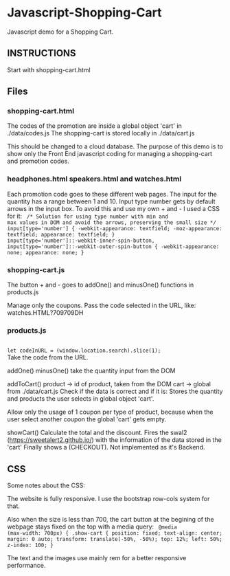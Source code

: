 # Javascript-Shopping-Cart

Javascript demo for a Shopping Cart.

## INSTRUCTIONS

Start with shopping-cart.html

## Files

### shopping-cart.html

The codes of the promotion are inside a global object 'cart' in ./data/codes.js
The shopping-cart is stored locally in ./data/cart.js

This should be changed to a cloud database.
The purpose of this demo is to show only the Front End javascript coding for
managing a shopping-cart and promotion codes.

### headphones.html speakers.html and watches.html

Each promotion code goes to these different web pages.
The input for the quantity has a range between 1 and 10.
Input type number gets by default arrows in the input box.
To avoid this and use my own + and - I used a CSS for it:
<code>
/*
  Solution for using type number with min and max values in DOM
  and avoid the arrows, preserving the small size
*/
input[type='number'] {
  -webkit-appearance: textfield;
  -moz-appearance: textfield;
  appearance: textfield;
}
input[type='number']::-webkit-inner-spin-button,
input[type='number']::-webkit-outer-spin-button {
  -webkit-appearance: none;
  appearance: none;
}
</code>
### shopping-cart.js

The button + and - goes to addOne() and minusOne() functions in products.js

Manage only the coupons.
Pass the code selected in the URL, like: watches.HTML?709709DH

### products.js

<code>
let codeInURL = (window.location.search).slice(1);
</code>
Take the code from the URL.

addOne() minusOne()
take the quantity input from the DOM

addToCart()
    product -> id of product, taken from the DOM
    cart -> global from ./data/cart.js
Check if the data is correct and if it is:
Stores the quantity and products the user selects in global object 'cart'.

Allow only the usage of 1 coupon per type of product, because when the user
select another coupon the global 'cart' gets empty.

showCart()
Calculate the total and the discount.
Fires the swal2 (https://sweetalert2.github.io/)
with the information of the data stored in the 'cart'
Finally shows a (CHECKOUT). Not implemented as it's Backend.

## CSS
Some notes about the CSS:

The website is fully responsive.
I use the bootstrap row-cols system for that.

Also when the size is less than 700, the cart button at the begining of the webpage stays fixed on the top with a media query:
<code>
@media (max-width: 700px) {
  .show-cart {
    position: fixed;
    text-align: center;
    margin: 0 auto;
    transform: translate(-50%, -50%);
    top: 12%;
    left: 50%;
    z-index: 100;
  }
</code>

The text and the images use mainly rem for a better responsive performance.

